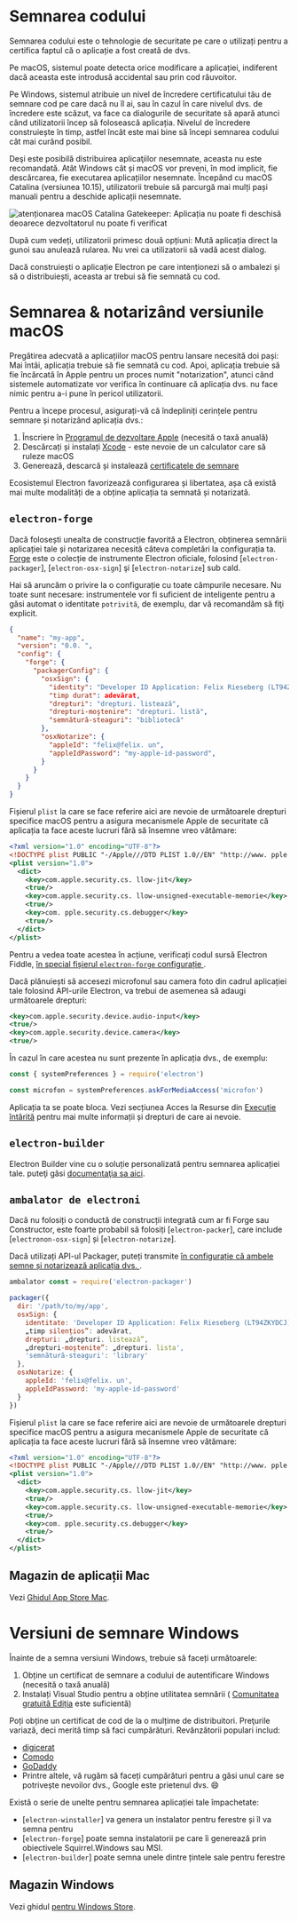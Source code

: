 # Semnarea codului

Semnarea codului este o tehnologie de securitate pe care o utilizați pentru a certifica faptul că o aplicație a fost creată de dvs.

Pe macOS, sistemul poate detecta orice modificare a aplicației, indiferent dacă aceasta este introdusă accidental sau prin cod răuvoitor.

Pe Windows, sistemul atribuie un nivel de încredere certificatului tău de semnare cod pe care dacă nu îl ai, sau în cazul în care nivelul dvs. de încredere este scăzut, va face ca dialogurile de securitate să apară atunci când utilizatorii încep să folosească aplicația.  Nivelul de încredere construiește în timp, astfel încât este mai bine să începi semnarea codului cât mai curând posibil.

Deşi este posibilă distribuirea aplicaţiilor nesemnate, aceasta nu este recomandată. Atât Windows cât și macOS vor preveni, în mod implicit, fie descărcarea, fie executarea aplicațiilor nesemnate. Începând cu macOS Catalina (versiunea 10.15), utilizatorii trebuie să parcurgă mai mulți pași manuali pentru a deschide aplicații nesemnate.

![atenționarea macOS Catalina Gatekeeper: Aplicația nu poate fi deschisă deoarece dezvoltatorul
nu poate fi verificat](../images/gatekeeper.png)

După cum vedeți, utilizatorii primesc două opțiuni: Mută aplicația direct la gunoi sau anulează rularea. Nu vrei ca utilizatorii să vadă acest dialog.

Dacă construiești o aplicație Electron pe care intenționezi să o ambalezi și să o distribuiești, aceasta ar trebui să fie semnată cu cod.

# Semnarea & notarizând versiunile macOS

Pregătirea adecvată a aplicațiilor macOS pentru lansare necesită doi pași: Mai întâi, aplicația trebuie să fie semnată cu cod. Apoi, aplicația trebuie să fie încărcată în Apple pentru un proces numit "notarization", atunci când sistemele automatizate vor verifica în continuare că aplicația dvs. nu face nimic pentru a-i pune în pericol utilizatorii.

Pentru a începe procesul, asigurați-vă că îndepliniți cerințele pentru semnare și notarizând aplicația dvs.:

1. Înscriere în [Programul de dezvoltare Apple](https://developer.apple.com/programs/) (necesită o taxă anuală)
2. Descărcați și instalați [Xcode](https://developer.apple.com/xcode) - este nevoie de un calculator care să ruleze macOS
3. Generează, descarcă și instalează [certificatele de semnare](https://github.com/electron/electron-osx-sign/wiki/1.-Getting-Started#certificates)

Ecosistemul Electron favorizează configurarea și libertatea, așa că există mai multe modalități de a obține aplicația ta semnată și notarizată.

## `electron-forge`

Dacă folosești unealta de construcție favorită a Electron, obținerea semnării aplicației tale și notarizarea necesită câteva completări la configurația ta. [Forge](https://electronforge.io) este o colecție de instrumente Electron oficiale, folosind [`electron-packager`], [`electron-osx-sign`] şi [`electron-notarize`] sub cald.

Hai să aruncăm o privire la o configurație cu toate câmpurile necesare. Nu toate sunt necesare: instrumentele vor fi suficient de inteligente pentru a găsi automat o identitate `potrivită`, de exemplu, dar vă recomandăm să fiţi explicit.

```json
{
  "name": "my-app",
  "version": "0.0. ",
  "config": {
    "forge": {
      "packagerConfig": {
        "osxSign": {
          "identity": "Developer ID Application: Felix Rieseberg (LT94ZKYDCJ)",
          "timp durat": adevărat,
          "drepturi": "drepturi. listează",
          "drepturi-moştenire": "drepturi. listă",
          "semnătură-steaguri": "bibliotecă"
        },
        "osxNotarize": {
          "appleId": "felix@felix. un",
          "appleIdPassword": "my-apple-id-password",
        }
      }
    }
  }
}
```

Fișierul `plist` la care se face referire aici are nevoie de următoarele drepturi specifice macOS pentru a asigura mecanismele Apple de securitate că aplicația ta face aceste lucruri fără să însemne vreo vătămare:

```xml
<?xml version="1.0" encoding="UTF-8"?>
<!DOCTYPE plist PUBLIC "-/Apple///DTD PLIST 1.0//EN" "http://www. pple.com/DTDs/PropertyList-1.0.dtd">
<plist version="1.0">
  <dict>
    <key>com.apple.security.cs. llow-jit</key>
    <true/>
    <key>com.apple.security.cs. llow-unsigned-executable-memorie</key>
    <true/>
    <key>com. pple.security.cs.debugger</key>
    <true/>
  </dict>
</plist>
```

Pentru a vedea toate acestea în acțiune, verificați codul sursă Electron Fiddle, [în special fișierul `electron-forge` configurație ](https://github.com/electron/fiddle/blob/master/forge.config.js).

Dacă plănuiești să accesezi microfonul sau camera foto din cadrul aplicației tale folosind API-urile Electron, va trebui de asemenea să adaugi următoarele drepturi:

```xml
<key>com.apple.security.device.audio-input</key>
<true/>
<key>com.apple.security.device.camera</key>
<true/>
```

În cazul în care acestea nu sunt prezente în aplicația dvs., de exemplu:

```js
const { systemPreferences } = require('electron')

const microfon = systemPreferences.askForMediaAccess('microfon')
```

Aplicația ta se poate bloca. Vezi secțiunea Acces la Resurse din [Execuție întărită](https://developer.apple.com/documentation/security/hardened_runtime) pentru mai multe informații și drepturi de care ai nevoie.

## `electron-builder`

Electron Builder vine cu o soluție personalizată pentru semnarea aplicației tale. puteţi găsi [documentaţia sa aici](https://www.electron.build/code-signing).

## `ambalator de electroni`

Dacă nu folosiți o conductă de construcții integrată cum ar fi Forge sau Constructor, este foarte probabil să folosiți [`electron-packer`], care include [`electronon-osx-sign`] și [`electron-notarize`].

Dacă utilizați API-ul Packager, puteți transmite [în configurație că ambele semne și notarizează aplicația dvs. ](https://electron.github.io/electron-packager/master/interfaces/electronpackager.options.html).

```js
ambalator const = require('electron-packager')

packager({
  dir: '/path/to/my/app',
  osxSign: {
    identitate: 'Developer ID Application: Felix Rieseberg (LT94ZKYDCJ)',
    „timp silențios”: adevărat,
    drepturi: „drepturi. listează”,
    „drepturi-moștenite”: „drepturi. lista',
    'semnătură-steaguri': 'library'
  },
  osxNotarize: {
    appleId: 'felix@felix. un',
    appleIdPassword: 'my-apple-id-password'
  }
})
```

Fișierul `plist` la care se face referire aici are nevoie de următoarele drepturi specifice macOS pentru a asigura mecanismele Apple de securitate că aplicația ta face aceste lucruri fără să însemne vreo vătămare:

```xml
<?xml version="1.0" encoding="UTF-8"?>
<!DOCTYPE plist PUBLIC "-/Apple///DTD PLIST 1.0//EN" "http://www. pple.com/DTDs/PropertyList-1.0.dtd">
<plist version="1.0">
  <dict>
    <key>com.apple.security.cs. llow-jit</key>
    <true/>
    <key>com.apple.security.cs. llow-unsigned-executable-memorie</key>
    <true/>
    <key>com. pple.security.cs.debugger</key>
    <true/>
  </dict>
</plist>
```

## Magazin de aplicații Mac

Vezi [Ghidul App Store Mac](mac-app-store-submission-guide.md).

# Versiuni de semnare Windows

Înainte de a semna versiuni Windows, trebuie să faceți următoarele:

1. Obține un certificat de semnare a codului de autentificare Windows (necesită o taxă anuală)
2. Instalați Visual Studio pentru a obține utilitatea semnării ( [Comunitatea gratuită Ediția](https://visualstudio.microsoft.com/vs/community/) este suficientă)

Poți obține un certificat de cod de la o mulțime de distribuitori. Preţurile variază, deci merită timp să faci cumpărături. Revânzătorii populari includ:

* [digicerat](https://www.digicert.com/code-signing/microsoft-authenticode.htm)
* [Comodo](https://www.comodo.com/landing/ssl-certificate/authenticode-signature/)
* [GoDaddy](https://au.godaddy.com/web-security/code-signing-certificate)
* Printre altele, vă rugăm să faceți cumpărături pentru a găsi unul care se potrivește nevoilor dvs., Google este prietenul dvs. 😄

Există o serie de unelte pentru semnarea aplicației tale împachetate:

* [`electron-winstaller`] va genera un instalator pentru ferestre și îl va semna pentru
* [`electron-forge`] poate semna instalatorii pe care îi generează prin obiectivele Squirrel.Windows sau MSI.
* [`electron-builder`] poate semna unele dintre țintele sale pentru ferestre

## Magazin Windows

Vezi ghidul [pentru Windows Store](windows-store-guide.md).
